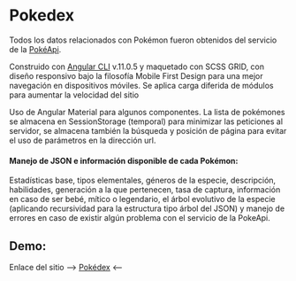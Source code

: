 # Pokedex

Todos los datos relacionados con Pokémon fueron obtenidos del servicio de la [PokéApi](https://pokeapi.co/).

Construido con [Angular CLI](https://github.com/angular/angular-cli) v.11.0.5 y maquetado con SCSS GRID, con diseño responsivo bajo la filosofía Mobile First Design para una mejor navegación en dispositivos móviles. Se aplica carga diferida de módulos para aumentar la velocidad del sitio

Uso de Angular Material para algunos componentes. La lista de pokémones se almacena en SessionStorage (temporal) para minimizar las peticiones al servidor, se almacena también la búsqueda y posición de página para evitar el uso de parámetros en la dirección url.

#### Manejo de JSON e información disponible de cada Pokémon:

Estadísticas base, tipos elementales, géneros de la especie, descripción, habilidades, generación a la que pertenecen, tasa de captura, información en caso de ser bebé, mítico o legendario, el árbol evolutivo de la especie (aplicando recursividad para la estructura tipo árbol del JSON) y manejo de errores en caso de existir algún problema con el servicio de la PokeApi.

## Demo:

Enlace del sitio --> [Pokédex](https://swtnicolas.github.io/pokedex/) <--
